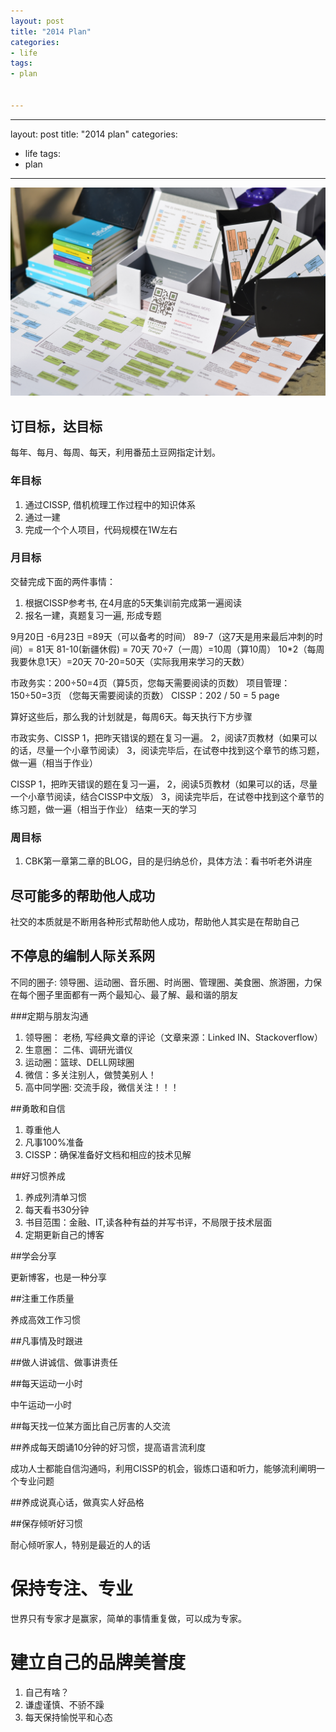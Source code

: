 ```yaml
---
layout: post
title: "2014 Plan"
categories:
- life
tags:
- plan


---
```



---
layout: post
title: "2014 plan"
categories:
- life
tags:
- plan


---

![图片](/assets/images/outline_plan.jpg)

## 订目标，达目标  

每年、每月、每周、每天，利用番茄土豆网指定计划。 

### 年目标  
  
1. 通过CISSP, 借机梳理工作过程中的知识体系  
2. 通过一建
3. 完成一个个人项目，代码规模在1W左右
  
### 月目标   

交替完成下面的两件事情：  

1. 根据CISSP参考书, 在4月底的5天集训前完成第一遍阅读
2. 报名一建，真题复习一遍, 形成专题


9月20日 -6月23日 =89天（可以备考的时间） 
89-7（这7天是用来最后冲刺的时间）= 81天
81-10(新疆休假) = 70天 
70÷7（一周）=10周（算10周）
10*2（每周我要休息1天）=20天
70-20=50天（实际我用来学习的天数）

 
市政务实：200÷50=4页（算5页，您每天需要阅读的页数）
项目管理：150÷50=3页 （您每天需要阅读的页数）
CISSP：202 / 50 = 5 page
 
算好这些后，那么我的计划就是，每周6天。每天执行下方步骤
 
市政实务、CISSP
1，把昨天错误的题在复习一遍。
2，阅读7页教材（如果可以的话，尽量一个小章节阅读）
3，阅读完毕后，在试卷中找到这个章节的练习题，做一遍（相当于作业）
 
CISSP 
1，把昨天错误的题在复习一遍，
2，阅读5页教材（如果可以的话，尽量一个小章节阅读，结合CISSP中文版）
3，阅读完毕后，在试卷中找到这个章节的练习题，做一遍（相当于作业）
结束一天的学习



### 周目标  

1. CBK第一章第二章的BLOG，目的是归纳总价，具体方法：看书听老外讲座

## 尽可能多的帮助他人成功  

社交的本质就是不断用各种形式帮助他人成功，帮助他人其实是在帮助自己

## 不停息的编制人际关系网

不同的圈子:
领导圈、运动圈、音乐圈、时尚圈、管理圈、美食圈、旅游圈，力保在每个圈子里面都有一两个最知心、最了解、最和谐的朋友

###定期与朋友沟通  

1. 领导圈： 老杨, 写经典文章的评论（文章来源：Linked IN、Stackoverflow）
2. 生意圈： 二伟、调研光谱仪
3. 运动圈：篮球、DELL网球圈
4. 微信：多关注别人，做赞美别人！  
5. 高中同学圈: 交流手段，微信关注！！！

##勇敢和自信

1. 尊重他人
2. 凡事100%准备
3. CISSP：确保准备好文档和相应的技术见解

##好习惯养成

1. 养成列清单习惯  
2. 每天看书30分钟
3. 书目范围：金融、IT,读各种有益的并写书评，不局限于技术层面
4. 定期更新自己的博客

##学会分享

更新博客，也是一种分享

##注重工作质量  

养成高效工作习惯

##凡事情及时跟进

##做人讲诚信、做事讲责任

##每天运动一小时  

中午运动一小时  


##每天找一位某方面比自己厉害的人交流  

##养成每天朗诵10分钟的好习惯，提高语言流利度  

成功人士都能自信沟通吗，利用CISSP的机会，锻炼口语和听力，能够流利阐明一个专业问题  

##养成说真心话，做真实人好品格

##保存倾听好习惯  

耐心倾听家人，特别是最近的人的话  


# 保持专注、专业  

世界只有专家才是赢家，简单的事情重复做，可以成为专家。

# 建立自己的品牌美誉度  
  
1. 自己有啥？
2. 谦虚谨慎、不骄不躁  
3. 每天保持愉悦平和心态


